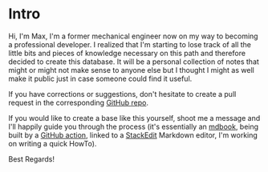 # Intro

Hi, I'm Max,
I'm a former mechanical engineer now on my way to becoming a professional developer. I realized that I'm starting to lose track of all the little bits and pieces of knowledge necessary on this path and therefore decided to create this database. It will be a personal collection of notes that might or might not make sense to anyone else but I thought I might as well make it public just in case someone could find it useful.

If you have corrections or suggestions, don't hesitate to create a pull request in the corresponding [GitHub repo](https://github.com/3ng7n33r/KnowledgeBase). 

If you would like to create a base like this yourself, shoot me a message and I'll happily guide you through the process (it's essentially an [mdbook](https://rust-lang.github.io/mdBook/format/summary.html), being built by a [GitHub action](https://github.com/peaceiris/actions-gh-pages#getting-started), linked to a [StackEdit](https://stackedit.io/) Markdown editor, I'm working on writing a quick HowTo).

Best Regards!

 
<!--stackedit_data:
eyJoaXN0b3J5IjpbNjc2NDE2MDY4LDgxNDIzMDA1NV19
-->